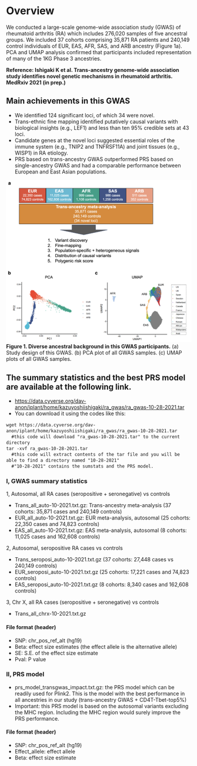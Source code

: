 # Overview
We conducted a large-scale genome-wide association study (GWAS) of rheumatoid arthritis (RA) which includes 276,020 samples of five ancestral groups. We included 37 cohorts comprising 35,871 RA patients and 240,149 control individuals of EUR, EAS, AFR, SAS, and ARB ancestry (Figure 1a). PCA and UMAP analysis confirmed that participants included representation of many of the 1KG Phase 3 ancestries.

**Reference: Ishigaki K et al. Trans-ancestry genome-wide association study identifies novel genetic mechanisms in rheumatoid arthritis. MedRxiv 2021 (in prep.)**


## Main achievements in this GWAS
- We identified 124 significant loci, of which 34 were novel.
- Trans-ethnic fine mapping identified putatively causal variants with biological insights (e.g., LEF1) and less than ten 95% credible sets at 43 loci.
- Candidate genes at the novel loci suggested essential roles of the immune system (e.g., TNIP2 and TNFRSF11A) and joint tissues (e.g., WISP1) in RA etiology.
- PRS based on trans-ancestry GWAS outperformed PRS based on single-ancestry GWAS and had a comparable performance between European and East Asian populations. 


![image](./data/Fig1.png)
**Figure 1. Diverse ancestral background in this GWAS participants.**
(a) Study design of this GWAS. 
(b) PCA plot of all GWAS samples. 
(c) UMAP plots of all GWAS samples. 

## The summary statistics and the best PRS model are available at the following link.
- https://data.cyverse.org/dav-anon/iplant/home/kazuyoshiishigaki/ra_gwas/ra_gwas-10-28-2021.tar
- You can download it using the codes like this:
```
wget https://data.cyverse.org/dav-anon/iplant/home/kazuyoshiishigaki/ra_gwas/ra_gwas-10-28-2021.tar
  #this code will download "ra_gwas-10-28-2021.tar" to the current directory
tar -xvf ra_gwas-10-28-2021.tar
  #this code will extract contents of the tar file and you will be able to find a directory named "10-28-2021"
  #"10-28-2021" contains the sumstats and the PRS model.
```

### I, GWAS summary statistics
1, Autosomal, all RA cases (seropositive + seronegative) vs controls
- Trans_all_auto-10-2021.txt.gz: Trans-ancestry meta-analysis (37 cohorts: 35,871 cases and 240,149 controls)
- EUR_all_auto-10-2021.txt.gz: EUR meta-analysis, autosomal (25 cohorts: 22,350 cases and 74,823 controls)
- EAS_all_auto-10-2021.txt.gz: EAS meta-analysis, autosomal (8 cohorts: 11,025 cases and 162,608 controls)

2, Autosomal, seropositive RA cases vs controls
- Trans_seroposi_auto-10-2021.txt.gz (37 cohorts: 27,448 cases vs 240,149 controls)
- EUR_seroposi_auto-10-2021.txt.gz (25 cohorts: 17,221 cases and 74,823 controls)
- EAS_seroposi_auto-10-2021.txt.gz (8 cohorts: 8,340 cases and 162,608 controls)

3, Chr X, all RA cases (seropositive + seronegative) vs controls
- Trans_all_chrx-10-2021.txt.gz

#### File format (header)
- SNP: chr_pos_ref_alt (hg19)
- Beta: effect size estimates (the effect allele is the alternative allele)
- SE: S.E. of the effect size estimate
- Pval: P value


### II, PRS model
- prs_model_transgwas_impact.txt.gz: the PRS model which can be readily used for Plink2. This is the model with the best performance in all ancestries in our study (trans-ancestry GWAS + CD4T-Tbet-top5%)
- Important: this PRS model is based on the autosomal variants excluding the MHC region. Including the MHC region would surely improve the PRS performance.

#### File format (header)
- SNP: chr_pos_ref_alt (hg19)
- Effect_allele: effect allele
- Beta: effect size estimate
